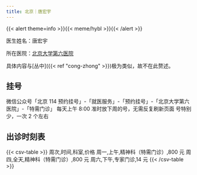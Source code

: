 ```yaml
---
title: 北京｜唐宏宇
---
```


{{< alert theme=info >}}{{< meme/hybl >}}{{< /alert >}}

医生姓名：唐宏宇

所在医院：[北京大学第六医院](https://amap.com/place/B000A2EF2C)

具体内容与[丛中]({{< ref "cong-zhong" >}})极为类似，故不在此赘述。

## 挂号

微信公众号「北京 114 预约挂号」-「就医服务」-「预约挂号」-「北京大学第六医院」-「特需门诊」
每天上午 8:00 准时放下周的号，无需反复刷新页面
号特别少，一次 2 个左右

## 出诊时刻表

{{< csv-table >}}
周次,时间,科室,价格
周一,上午,精神科（特需门诊）,800 元
周四,全天,精神科（特需门诊）,800 元
周六,下午,专家门诊,14 元
{{< /csv-table >}}
